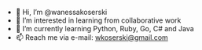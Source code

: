- 👋 Hi, I’m @wanessakoserski
- 👀 I’m interested in learning from collaborative work
- 🌱 I’m currently learning Python, Ruby, Go, C# and Java
- 📫 Reach me via e-mail: wkoserski@gmail.com

<!---
wanessakoserski/wanessakoserski is a ✨ special ✨ repository because its `README.md` (this file) appears on your GitHub profile.
You can click the Preview link to take a look at your changes.
--->
